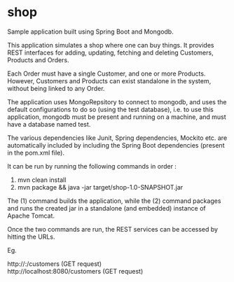 # shop
Sample application built using Spring Boot and Mongodb.  

This application simulates a shop where one can buy things. It provides REST interfaces for adding, updating, fetching and deleting Customers, Products and Orders.  


Each Order must have a single Customer, and one or more Products. However, Customers and Products can exist standalone in the system, without being linked to any Order.  


The application uses MongoRepsitory to connect to mongodb, and uses the default configurations to do so (using the test database), i.e. to use this application, mongodb must be present and running on a machine, and must have a database named test.  

The various dependencies like Junit, Spring dependencies, Mockito etc. are automatically included by including the Spring Boot dependencies (present in the pom.xml file).  


It can be run by running the following commands in order :  
1) mvn clean install  
2) mvn package && java -jar target/shop-1.0-SNAPSHOT.jar  

The (1) command builds the application, while the (2) command packages and runs the created jar in a standalone (and embedded) instance of Apache Tomcat.  

Once the two commands are run, the REST services can be accessed by hitting the URLs.  

Eg.  

http://<server-name>:<port>/customers (GET request)  
http://localhost:8080/customers (GET request)  
